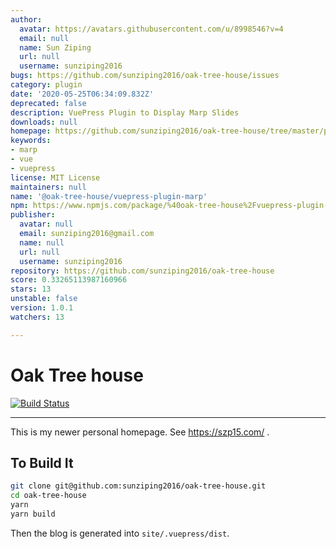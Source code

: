 ```yaml
---
author:
  avatar: https://avatars.githubusercontent.com/u/8998546?v=4
  email: null
  name: Sun Ziping
  url: null
  username: sunziping2016
bugs: https://github.com/sunziping2016/oak-tree-house/issues
category: plugin
date: '2020-05-25T06:34:09.832Z'
deprecated: false
description: VuePress Plugin to Display Marp Slides
downloads: null
homepage: https://github.com/sunziping2016/oak-tree-house/tree/master/packages/%40oak-tree-house/vuepress-plugin-marp#readme
keywords:
- marp
- vue
- vuepress
license: MIT License
maintainers: null
name: '@oak-tree-house/vuepress-plugin-marp'
npm: https://www.npmjs.com/package/%40oak-tree-house%2Fvuepress-plugin-marp
publisher:
  avatar: null
  email: sunziping2016@gmail.com
  name: null
  url: null
  username: sunziping2016
repository: https://github.com/sunziping2016/oak-tree-house
score: 0.33265113987160966
stars: 13
unstable: false
version: 1.0.1
watchers: 13

---
```


# Oak Tree house

[![Build Status](https://travis-ci.com/sunziping2016/oak-tree-house.svg?branch=master)](https://travis-ci.com/sunziping2016/oak-tree-house)

****
This is my newer personal homepage. See <https://szp15.com/> .

## To Build It

```bash
git clone git@github.com:sunziping2016/oak-tree-house.git
cd oak-tree-house
yarn
yarn build
```

Then the blog is generated into `site/.vuepress/dist`.

